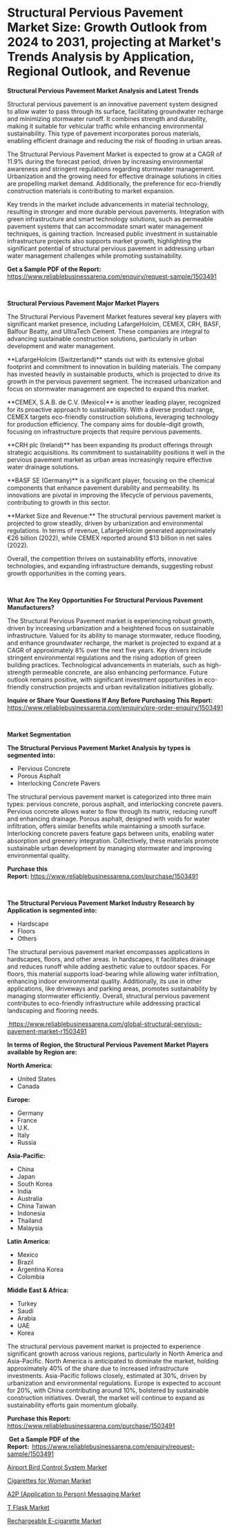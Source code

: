 <p><h1>Structural Pervious Pavement Market Size: Growth Outlook from 2024 to 2031, projecting at Market's Trends Analysis by Application, Regional Outlook, and Revenue</h1></p><p><strong>Structural Pervious Pavement Market Analysis and Latest Trends</strong></p>
<p><p>Structural pervious pavement is an innovative pavement system designed to allow water to pass through its surface, facilitating groundwater recharge and minimizing stormwater runoff. It combines strength and durability, making it suitable for vehicular traffic while enhancing environmental sustainability. This type of pavement incorporates porous materials, enabling efficient drainage and reducing the risk of flooding in urban areas.</p><p>The Structural Pervious Pavement Market is expected to grow at a CAGR of 11.9% during the forecast period, driven by increasing environmental awareness and stringent regulations regarding stormwater management. Urbanization and the growing need for effective drainage solutions in cities are propelling market demand. Additionally, the preference for eco-friendly construction materials is contributing to market expansion.</p><p>Key trends in the market include advancements in material technology, resulting in stronger and more durable pervious pavements. Integration with green infrastructure and smart technology solutions, such as permeable pavement systems that can accommodate smart water management techniques, is gaining traction. Increased public investment in sustainable infrastructure projects also supports market growth, highlighting the significant potential of structural pervious pavement in addressing urban water management challenges while promoting sustainability.</p></p>
<p><strong>Get a Sample PDF of the Report:&nbsp;</strong> <a href="https://www.reliablebusinessarena.com/enquiry/request-sample/1503491?utm_campaign=1290&utm_medium=2&utm_source=Github&utm_content=ia&utm_term=27092024&utm_id=structural-pervious-pavement">https://www.reliablebusinessarena.com/enquiry/request-sample/1503491</a></p>
<p>&nbsp;</p>
<p><strong>Structural Pervious Pavement Major Market Players</strong></p>
<p><p>The Structural Pervious Pavement Market features several key players with significant market presence, including LafargeHolcim, CEMEX, CRH, BASF, Balfour Beatty, and UltraTech Cement. These companies are integral to advancing sustainable construction solutions, particularly in urban development and water management.</p><p>**LafargeHolcim (Switzerland)** stands out with its extensive global footprint and commitment to innovation in building materials. The company has invested heavily in sustainable products, which is projected to drive its growth in the pervious pavement segment. The increased urbanization and focus on stormwater management are expected to expand this market.</p><p>**CEMEX, S.A.B. de C.V. (Mexico)** is another leading player, recognized for its proactive approach to sustainability. With a diverse product range, CEMEX targets eco-friendly construction solutions, leveraging technology for production efficiency. The company aims for double-digit growth, focusing on infrastructure projects that require pervious pavements.</p><p>**CRH plc (Ireland)** has been expanding its product offerings through strategic acquisitions. Its commitment to sustainability positions it well in the pervious pavement market as urban areas increasingly require effective water drainage solutions. </p><p>**BASF SE (Germany)** is a significant player, focusing on the chemical components that enhance pavement durability and permeability. Its innovations are pivotal in improving the lifecycle of pervious pavements, contributing to growth in this sector.</p><p>**Market Size and Revenue:** The structural pervious pavement market is projected to grow steadily, driven by urbanization and environmental regulations. In terms of revenue, LafargeHolcim generated approximately €26 billion (2022), while CEMEX reported around $13 billion in net sales (2022). </p><p>Overall, the competition thrives on sustainability efforts, innovative technologies, and expanding infrastructure demands, suggesting robust growth opportunities in the coming years.</p></p>
<p>&nbsp;</p>
<p><strong>What Are The Key Opportunities For Structural Pervious Pavement Manufacturers?</strong></p>
<p><p>The Structural Pervious Pavement market is experiencing robust growth, driven by increasing urbanization and a heightened focus on sustainable infrastructure. Valued for its ability to manage stormwater, reduce flooding, and enhance groundwater recharge, the market is projected to expand at a CAGR of approximately 8% over the next five years. Key drivers include stringent environmental regulations and the rising adoption of green building practices. Technological advancements in materials, such as high-strength permeable concrete, are also enhancing performance. Future outlook remains positive, with significant investment opportunities in eco-friendly construction projects and urban revitalization initiatives globally.</p></p>
<p><strong>Inquire or Share Your Questions If Any Before Purchasing This Report:</strong> <a href="https://www.reliablebusinessarena.com/enquiry/pre-order-enquiry/1503491?utm_campaign=1290&utm_medium=2&utm_source=Github&utm_content=ia&utm_term=27092024&utm_id=structural-pervious-pavement">https://www.reliablebusinessarena.com/enquiry/pre-order-enquiry/1503491</a></p>
<p>&nbsp;</p>
<p><strong>Market Segmentation</strong></p>
<p><strong>The Structural Pervious Pavement Market Analysis by types is segmented into:</strong></p>
<p><ul><li>Pervious Concrete</li><li>Porous Asphalt</li><li>Interlocking Concrete Pavers</li></ul></p>
<p><p>The structural pervious pavement market is categorized into three main types: pervious concrete, porous asphalt, and interlocking concrete pavers. Pervious concrete allows water to flow through its matrix, reducing runoff and enhancing drainage. Porous asphalt, designed with voids for water infiltration, offers similar benefits while maintaining a smooth surface. Interlocking concrete pavers feature gaps between units, enabling water absorption and greenery integration. Collectively, these materials promote sustainable urban development by managing stormwater and improving environmental quality.</p></p>
<p><strong>Purchase this Report:&nbsp;</strong><a href="https://www.reliablebusinessarena.com/purchase/1503491?utm_campaign=1290&utm_medium=2&utm_source=Github&utm_content=ia&utm_term=27092024&utm_id=structural-pervious-pavement">https://www.reliablebusinessarena.com/purchase/1503491</a></p>
<p>&nbsp;</p>
<p><strong>The Structural Pervious Pavement Market Industry Research by Application is segmented into:</strong></p>
<p><ul><li>Hardscape</li><li>Floors</li><li>Others</li></ul></p>
<p><p>The structural pervious pavement market encompasses applications in hardscapes, floors, and other areas. In hardscapes, it facilitates drainage and reduces runoff while adding aesthetic value to outdoor spaces. For floors, this material supports load-bearing while allowing water infiltration, enhancing indoor environmental quality. Additionally, its use in other applications, like driveways and parking areas, promotes sustainability by managing stormwater efficiently. Overall, structural pervious pavement contributes to eco-friendly infrastructure while addressing practical landscaping and flooring needs.</p></p>
<p><a href="https://www.reliablebusinessarena.com/global-structural-pervious-pavement-market-r1503491?utm_campaign=1290&utm_medium=2&utm_source=Github&utm_content=ia&utm_term=27092024&utm_id=structural-pervious-pavement">&nbsp;https://www.reliablebusinessarena.com/global-structural-pervious-pavement-market-r1503491</a></p>
<p><strong>In terms of Region, the Structural Pervious Pavement Market Players available by Region are:</strong></p>
<p>
    <p> <strong> North America: </strong>
        <ul>
            <li>United States</li>
            <li>Canada</li>
        </ul>
        </p> 
    <p> <strong> Europe: </strong>
        <ul>
            <li>Germany</li>
            <li>France</li>
            <li>U.K.</li>
            <li>Italy</li>
            <li>Russia</li>
        </ul>
        </p> 
    <p> <strong> Asia-Pacific: </strong>
        <ul>
            <li>China</li>
            <li>Japan</li>
            <li>South Korea</li>
            <li>India</li>
            <li>Australia</li>
            <li>China Taiwan</li>
            <li>Indonesia</li>
            <li>Thailand</li>
            <li>Malaysia</li>
        </ul>
        </p> 
    <p> <strong> Latin America: </strong>
        <ul>
            <li>Mexico</li>
            <li>Brazil</li>
            <li>Argentina Korea</li>
            <li>Colombia</li>
        </ul>
        </p> 
    <p> <strong> Middle East & Africa: </strong>
        <ul>
            <li>Turkey</li>
            <li>Saudi</li>
            <li>Arabia</li>
            <li>UAE</li>
            <li>Korea</li>
        </ul>
    </p>
    </p>
<p><p>The structural pervious pavement market is projected to experience significant growth across various regions, particularly in North America and Asia-Pacific. North America is anticipated to dominate the market, holding approximately 40% of the share due to increased infrastructure investments. Asia-Pacific follows closely, estimated at 30%, driven by urbanization and environmental regulations. Europe is expected to account for 20%, with China contributing around 10%, bolstered by sustainable construction initiatives. Overall, the market will continue to expand as sustainability efforts gain momentum globally.</p></p>
<p><strong>Purchase this Report: </strong><a href="https://www.reliablebusinessarena.com/purchase/1503491?utm_campaign=1290&utm_medium=2&utm_source=Github&utm_content=ia&utm_term=27092024&utm_id=structural-pervious-pavement">https://www.reliablebusinessarena.com/purchase/1503491</a></p>
<p>&nbsp;<strong>Get a Sample PDF of the Report:&nbsp;&nbsp;</strong><a href="https://www.reliablebusinessarena.com/enquiry/request-sample/1503491?utm_campaign=1290&utm_medium=2&utm_source=Github&utm_content=ia&utm_term=27092024&utm_id=structural-pervious-pavement">https://www.reliablebusinessarena.com/enquiry/request-sample/1503491</a></p>
<p><strong></strong></p>
<p><p><a href="https://www.linkedin.com/pulse/strategic-market-insights-global-airport-bird-control-system-cig4f?trackingId=LZSt9FpASSq1XPHf1POiNg%3D%3D&utm_campaign=1290&utm_medium=2&utm_source=Github&utm_content=ia&utm_term=27092024&utm_id=structural-pervious-pavement">Airport Bird Control System Market</a></p><p><a href="https://issuu.com/reportprime-2/docs/cigarettes-for-woman-market-size-20_033eea2f3ecc25?utm_campaign=1290&utm_medium=2&utm_source=Github&utm_content=ia&utm_term=27092024&utm_id=structural-pervious-pavement">Cigarettes for Woman Market</a></p><p><a href="https://github.com/lylyparadise/Market-Research-Report-List-5/blob/main/a2p-application-to-person-messaging-market.md?utm_campaign=1290&utm_medium=2&utm_source=Github&utm_content=ia&utm_term=27092024&utm_id=structural-pervious-pavement">A2P (Application to Person) Messaging Market</a></p><p><a href="https://www.linkedin.com/pulse/driving-market-forces-flask-trends-future-forecasts-till-jubac?trackingId=wQEaEXFRRKKLKeoAVor0dg%3D%3D&utm_campaign=1290&utm_medium=2&utm_source=Github&utm_content=ia&utm_term=27092024&utm_id=structural-pervious-pavement">T Flask Market</a></p><p><a href="https://issuu.com/reportprime-2/docs/rechargeable-e-cigarette-market-siz_40c0540f84cbf7?utm_campaign=1290&utm_medium=2&utm_source=Github&utm_content=ia&utm_term=27092024&utm_id=structural-pervious-pavement">Rechargeable E-cigarette Market</a></p></p>